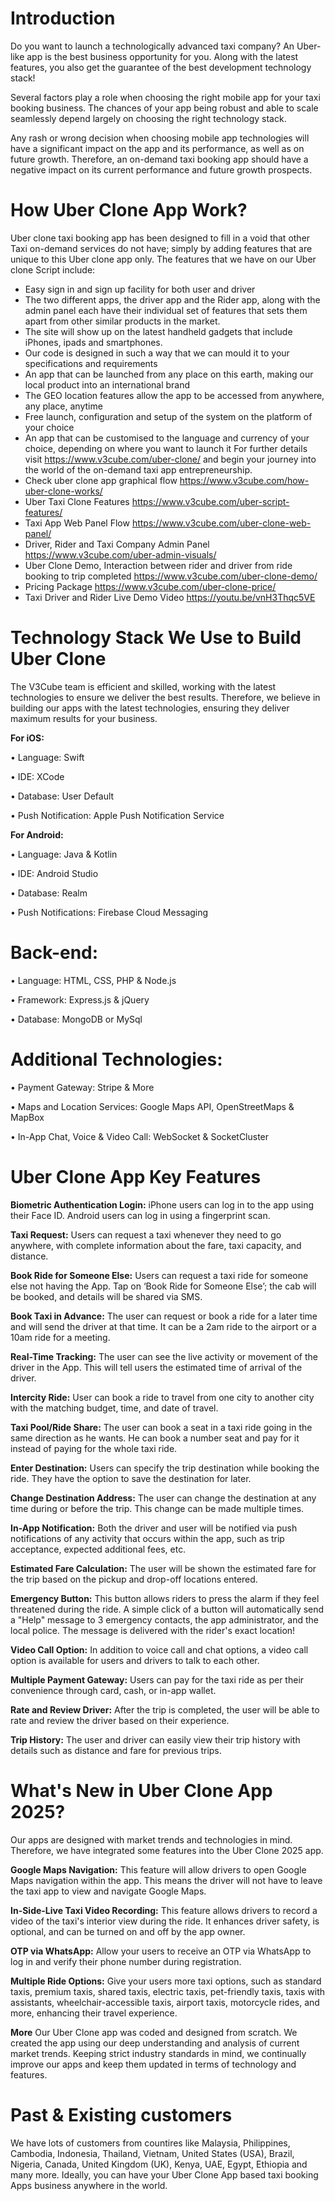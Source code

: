 Introduction
============
Do you want to launch a technologically advanced taxi company? An Uber-like app is the best business opportunity for you. Along with the latest features, you also get the guarantee of the best development technology stack!

Several factors play a role when choosing the right mobile app for your taxi booking business. The chances of your app being robust and able to scale seamlessly depend largely on choosing the right technology stack.

Any rash or wrong decision when choosing mobile app technologies will have a significant impact on the app and its performance, as well as on future growth. Therefore, an on-demand taxi booking app should have a negative impact on its current performance and future growth prospects.

How Uber Clone App Work?
=================
Uber clone taxi booking app has been designed to fill in a void that other Taxi on-demand services do not have; simply by adding features that are unique to this Uber clone app only. The features that we have on our Uber clone Script include:
-  Easy sign in and sign up facility for both user and driver
-  The two different apps, the driver app and the Rider app, along with the admin panel each have their individual set of features that sets them apart from other similar products in the market. 
-  The site will show up on the latest handheld gadgets that include iPhones, ipads and smartphones. 
-  Our code is designed in such a way that we can mould it to your specifications and requirements
-  An app that can be launched from any place on this earth, making our local product into an international brand
-  The GEO location features allow the app to be accessed from anywhere, any place, anytime
-  Free launch, configuration and setup of the system on the platform of your choice
-  An app that can be customised to the language and currency of your choice, depending on where you want to launch it
For further details visit https://www.v3cube.com/uber-clone/ and begin your journey into the world of the on-demand taxi app entrepreneurship.
-  Check uber clone app graphical flow https://www.v3cube.com/how-uber-clone-works/
-  Uber Taxi Clone Features https://www.v3cube.com/uber-script-features/
-  Taxi App Web Panel Flow https://www.v3cube.com/uber-clone-web-panel/
-  Driver, Rider and Taxi Company Admin Panel https://www.v3cube.com/uber-admin-visuals/
-  Uber Clone Demo, Interaction between rider and driver from ride booking to trip completed https://www.v3cube.com/uber-clone-demo/
-  Pricing Package https://www.v3cube.com/uber-clone-price/
-  Taxi Driver and Rider Live Demo Video https://youtu.be/vnH3Thqc5VE

Technology Stack We Use to Build Uber Clone
===========================================
The V3Cube team is efficient and skilled, working with the latest technologies to ensure we deliver the best results. Therefore, we believe in building our apps with the latest technologies, ensuring they deliver maximum results for your business.

**For iOS:**

•	Language: Swift

•	IDE: XCode

•	Database: User Default

•	Push Notification: Apple Push Notification Service

**For Android:**

•	Language: Java & Kotlin

•	IDE: Android Studio

•	Database: Realm

•	Push Notifications: Firebase Cloud Messaging 

Back-end:
=========
•	Language: HTML, CSS, PHP & Node.js 

•	Framework: Express.js & jQuery

•	Database: MongoDB or MySql

Additional Technologies:
========================
•	Payment Gateway: Stripe & More 

•	Maps and Location Services: Google Maps API, OpenStreetMaps & MapBox

•	In-App Chat, Voice & Video Call: WebSocket & SocketCluster

Uber Clone App Key Features
============================
**Biometric Authentication Login:** iPhone users can log in to the app using their Face ID. Android users can log in using a fingerprint scan.

**Taxi Request:** Users can request a taxi whenever they need to go anywhere, with complete information about the fare, taxi capacity, and distance.

**Book Ride for Someone Else:** Users can request a taxi ride for someone else not having the App. Tap on ‘Book Ride for Someone Else’; the cab will be booked, and details will be shared via SMS.

**Book Taxi in Advance:** The user can request or book a ride for a later time and will send the driver at that time. It can be a 2am ride to the airport or a 10am ride for a meeting.

**Real-Time Tracking:** The user can see the live activity or movement of the driver in the App. This will tell users the estimated time of arrival of the driver.

**Intercity Ride:** User can book a ride to travel from one city to another city with the matching budget, time, and date of travel.

**Taxi Pool/Ride Share:** The user can book a seat in a taxi ride going in the same direction as he wants. He can book a number seat and pay for it instead of paying for the whole taxi ride.

**Enter Destination:** Users can specify the trip destination while booking the ride. They have the option to save the destination for later.

**Change Destination Address:** The user can change the destination at any time during or before the trip. This change can be made multiple times.

**In-App Notification:** Both the driver and user will be notified via push notifications of any activity that occurs within the app, such as trip acceptance, expected additional fees, etc.

**Estimated Fare Calculation:** The user will be shown the estimated fare for the trip based on the pickup and drop-off locations entered.

**Emergency Button:** This button allows riders to press the alarm if they feel threatened during the ride. A simple click of a button will automatically send a "Help" message to 3 emergency contacts, the app administrator, and the local police. The message is delivered with the rider's exact location!

**Video Call Option:** In addition to voice call and chat options, a video call option is available for users and drivers to talk to each other.

**Multiple Payment Gateway:** Users can pay for the taxi ride as per their convenience through card, cash, or in-app wallet.

**Rate and Review Driver:** After the trip is completed, the user will be able to rate and review the driver based on their experience.

**Trip History:** The user and driver can easily view their trip history with details such as distance and fare for previous trips.

What's New in Uber Clone App 2025?
===================================
Our apps are designed with market trends and technologies in mind. Therefore, we have integrated some features into the Uber Clone 2025 app.

**Google Maps Navigation:** This feature will allow drivers to open Google Maps navigation within the app. This means the driver will not have to leave the taxi app to view and navigate Google Maps.

**In-Side-Live Taxi Video Recording:** This feature allows drivers to record a video of the taxi's interior view during the ride. It enhances driver safety, is optional, and can be turned on and off by the app owner.

**OTP via WhatsApp:** Allow your users to receive an OTP via WhatsApp to log in and verify their phone number during registration.

**Multiple Ride Options:** Give your users more taxi options, such as standard taxis, premium taxis, shared taxis, electric taxis, pet-friendly taxis, taxis with assistants, wheelchair-accessible taxis, airport taxis, motorcycle rides, and more, enhancing their travel experience.

**More**
Our Uber Clone app was coded and designed from scratch. We created the app using our deep understanding and analysis of current market trends. Keeping strict industry standards in mind, we continually improve our apps and keep them updated in terms of technology and features.

Past & Existing customers
=========================
We have lots of customers from countires like Malaysia, Philippines, Cambodia, Indonesia, Thailand, Vietnam, United States (USA), Brazil, Nigeria, Canada, United Kingdom (UK), Kenya, UAE, Egypt, Ethiopia and many more. Ideally, you can have your Uber Clone App based taxi booking Apps business anywhere in the world.
